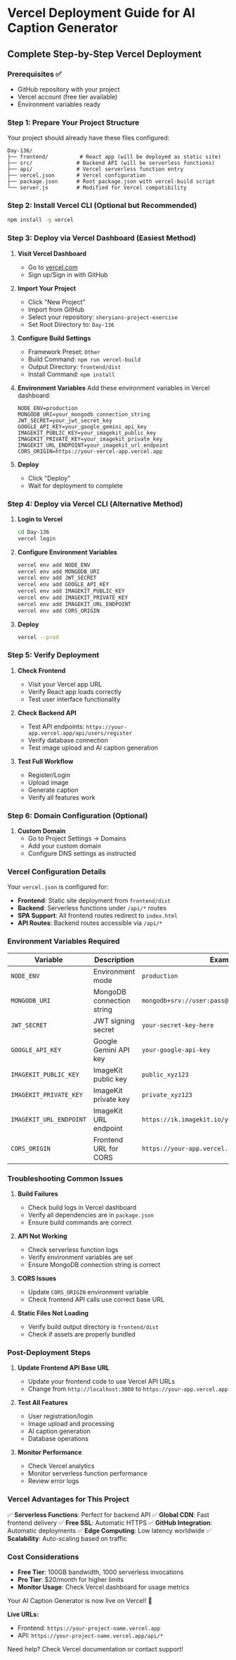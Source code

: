 # Vercel Deployment Guide for AI Caption Generator

## Complete Step-by-Step Vercel Deployment

### Prerequisites ✅

- GitHub repository with your project
- Vercel account (free tier available)
- Environment variables ready

### Step 1: Prepare Your Project Structure

Your project should already have these files configured:

```
Day-136/
├── frontend/          # React app (will be deployed as static site)
├── src/              # Backend API (will be serverless functions)
├── api/              # Vercel serverless function entry
├── vercel.json       # Vercel configuration
├── package.json      # Root package.json with vercel-build script
└── server.js         # Modified for Vercel compatibility
```

### Step 2: Install Vercel CLI (Optional but Recommended)

```bash
npm install -g vercel
```

### Step 3: Deploy via Vercel Dashboard (Easiest Method)

1. **Visit Vercel Dashboard**

   - Go to [vercel.com](https://vercel.com)
   - Sign up/Sign in with GitHub

2. **Import Your Project**

   - Click "New Project"
   - Import from GitHub
   - Select your repository: `sheryians-project-exercise`
   - Set Root Directory to: `Day-136`

3. **Configure Build Settings**

   - Framework Preset: `Other`
   - Build Command: `npm run vercel-build`
   - Output Directory: `frontend/dist`
   - Install Command: `npm install`

4. **Environment Variables**
   Add these environment variables in Vercel dashboard:

   ```
   NODE_ENV=production
   MONGODB_URI=your_mongodb_connection_string
   JWT_SECRET=your_jwt_secret_key
   GOOGLE_API_KEY=your_google_gemini_api_key
   IMAGEKIT_PUBLIC_KEY=your_imagekit_public_key
   IMAGEKIT_PRIVATE_KEY=your_imagekit_private_key
   IMAGEKIT_URL_ENDPOINT=your_imagekit_url_endpoint
   CORS_ORIGIN=https://your-vercel-app.vercel.app
   ```

5. **Deploy**
   - Click "Deploy"
   - Wait for deployment to complete

### Step 4: Deploy via Vercel CLI (Alternative Method)

1. **Login to Vercel**

   ```bash
   cd Day-136
   vercel login
   ```

2. **Configure Environment Variables**

   ```bash
   vercel env add NODE_ENV
   vercel env add MONGODB_URI
   vercel env add JWT_SECRET
   vercel env add GOOGLE_API_KEY
   vercel env add IMAGEKIT_PUBLIC_KEY
   vercel env add IMAGEKIT_PRIVATE_KEY
   vercel env add IMAGEKIT_URL_ENDPOINT
   vercel env add CORS_ORIGIN
   ```

3. **Deploy**
   ```bash
   vercel --prod
   ```

### Step 5: Verify Deployment

1. **Check Frontend**

   - Visit your Vercel app URL
   - Verify React app loads correctly
   - Test user interface functionality

2. **Check Backend API**

   - Test API endpoints: `https://your-app.vercel.app/api/users/register`
   - Verify database connection
   - Test image upload and AI caption generation

3. **Test Full Workflow**
   - Register/Login
   - Upload image
   - Generate caption
   - Verify all features work

### Step 6: Domain Configuration (Optional)

1. **Custom Domain**
   - Go to Project Settings → Domains
   - Add your custom domain
   - Configure DNS settings as instructed

### Vercel Configuration Details

Your `vercel.json` is configured for:

- **Frontend**: Static site deployment from `frontend/dist`
- **Backend**: Serverless functions under `/api/*` routes
- **SPA Support**: All frontend routes redirect to `index.html`
- **API Routes**: Backend routes accessible via `/api/*`

### Environment Variables Required

| Variable                | Description               | Example                                          |
| ----------------------- | ------------------------- | ------------------------------------------------ |
| `NODE_ENV`              | Environment mode          | `production`                                     |
| `MONGODB_URI`           | MongoDB connection string | `mongodb+srv://user:pass@cluster.mongodb.net/db` |
| `JWT_SECRET`            | JWT signing secret        | `your-secret-key-here`                           |
| `GOOGLE_API_KEY`        | Google Gemini API key     | `your-google-api-key`                            |
| `IMAGEKIT_PUBLIC_KEY`   | ImageKit public key       | `public_xyz123`                                  |
| `IMAGEKIT_PRIVATE_KEY`  | ImageKit private key      | `private_xyz123`                                 |
| `IMAGEKIT_URL_ENDPOINT` | ImageKit URL endpoint     | `https://ik.imagekit.io/yourId`                  |
| `CORS_ORIGIN`           | Frontend URL for CORS     | `https://your-app.vercel.app`                    |

### Troubleshooting Common Issues

1. **Build Failures**

   - Check build logs in Vercel dashboard
   - Verify all dependencies are in `package.json`
   - Ensure build commands are correct

2. **API Not Working**

   - Check serverless function logs
   - Verify environment variables are set
   - Ensure MongoDB connection string is correct

3. **CORS Issues**

   - Update `CORS_ORIGIN` environment variable
   - Check frontend API calls use correct base URL

4. **Static Files Not Loading**
   - Verify build output directory is `frontend/dist`
   - Check if assets are properly bundled

### Post-Deployment Steps

1. **Update Frontend API Base URL**

   - Update your frontend code to use Vercel API URLs
   - Change from `http://localhost:3000` to `https://your-app.vercel.app`

2. **Test All Features**

   - User registration/login
   - Image upload and processing
   - AI caption generation
   - Database operations

3. **Monitor Performance**
   - Check Vercel analytics
   - Monitor serverless function performance
   - Review error logs

### Vercel Advantages for This Project

✅ **Serverless Functions**: Perfect for backend API
✅ **Global CDN**: Fast frontend delivery
✅ **Free SSL**: Automatic HTTPS
✅ **GitHub Integration**: Automatic deployments
✅ **Edge Computing**: Low latency worldwide
✅ **Scalability**: Auto-scaling based on traffic

### Cost Considerations

- **Free Tier**: 100GB bandwidth, 1000 serverless invocations
- **Pro Tier**: $20/month for higher limits
- **Monitor Usage**: Check Vercel dashboard for usage metrics

Your AI Caption Generator is now live on Vercel! 🚀

**Live URLs:**

- Frontend: `https://your-project-name.vercel.app`
- API: `https://your-project-name.vercel.app/api/*`

Need help? Check Vercel documentation or contact support!
